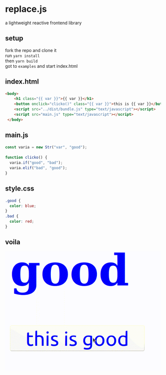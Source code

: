 # replace.js
a lightweight reactive frontend library


## setup
fork the repo and clone it <br>
run `yarn install` <br>
then `yarn build` <br>
got to `examples` and start index.html
## index.html
``` html
<body>
    <h1 class="{{ var }}">{{ var }}</h1>
    <button onclick="clicko()" class="{{ var }}">this is {{ var }}</button>
    <script src="../dist/bundle.js" type="text/javascript"></script>
    <script src="main.js" type="text/javascript"></script>
 </body>
```
## main.js
``` javascript
const varia = new Str("var", "good");

function clicko() {
  varia.if("good", "bad");
  varia.elif("bad", "good");
}
```

## style.css
``` css
.good {
  color: blue;
}
.bad {
  color: red;
}
```

## voila
![video](https://github.com/tanay-pingalkar/replace.js/blob/37caf7c52c3ecce60d7fed25bc55a1f5f5d12852/Screencast%202021-04-19%2011%2033%2032.gif)
